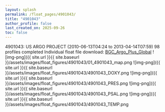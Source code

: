 ```yaml
---
layout: splash
permalink: /float_pages/4901043/
title: "4901043"
author_profile: false
last_created_on: 2025-09-26
toc: false
---
```

 
4901043: US ARGO PROJECT (2010-06-13T04:24 to 2013-04-14T07:59)
98 profiles completed
Individual float file download: [BGC_Argo_Plus_Global](https://ftp.soest.hawaii.edu/bgc_argo_plus/Individual_Floats/outliers_removed/4901043_Sprof_processed.nc)
![img-png]({{ site.url }}{{ site.baseurl }}/assets/images/float_figures/4901043/01_4901043_map.png
![img-png]({{ site.url }}{{ site.baseurl }}/assets/images/float_figures/4901043/4901043_DOXY.png
![img-png]({{ site.url }}{{ site.baseurl }}/assets/images/float_figures/4901043/4901043_PRES.png
![img-png]({{ site.url }}{{ site.baseurl }}/assets/images/float_figures/4901043/4901043_PSAL.png
![img-png]({{ site.url }}{{ site.baseurl }}/assets/images/float_figures/4901043/4901043_TEMP.png
